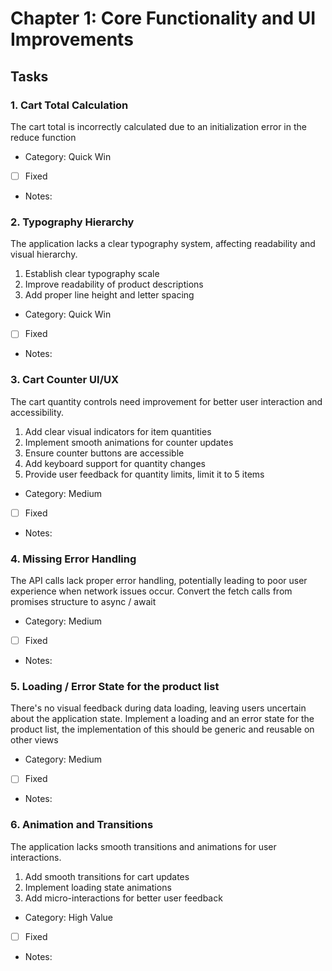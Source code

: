 # Chapter 1: Core Functionality and UI Improvements

## Tasks

### 1. Cart Total Calculation
The cart total is incorrectly calculated due to an initialization error in the reduce function

- Category: Quick Win
- [ ] Fixed
- Notes:

### 2. Typography Hierarchy
The application lacks a clear typography system, affecting readability and visual hierarchy.

1. Establish clear typography scale
2. Improve readability of product descriptions
3. Add proper line height and letter spacing

- Category: Quick Win
- [ ] Fixed
- Notes:

### 3. Cart Counter UI/UX
The cart quantity controls need improvement for better user interaction and accessibility.

1. Add clear visual indicators for item quantities
2. Implement smooth animations for counter updates
3. Ensure counter buttons are accessible
4. Add keyboard support for quantity changes
5. Provide user feedback for quantity limits, limit it to 5 items

- Category: Medium
- [ ] Fixed
- Notes:

### 4. Missing Error Handling
The API calls lack proper error handling, potentially leading to poor user experience when network issues occur.
Convert the fetch calls from promises structure to async / await

- Category: Medium
- [ ] Fixed
- Notes:

### 5. Loading / Error State for the product list
There's no visual feedback during data loading, leaving users uncertain about the application state.
Implement a loading and an error state for the product list, the implementation of this should be generic and reusable on other views

- Category: Medium
- [ ] Fixed
- Notes:

### 6. Animation and Transitions
The application lacks smooth transitions and animations for user interactions.

1. Add smooth transitions for cart updates
2. Implement loading state animations
3. Add micro-interactions for better user feedback

- Category: High Value
- [ ] Fixed
- Notes:

